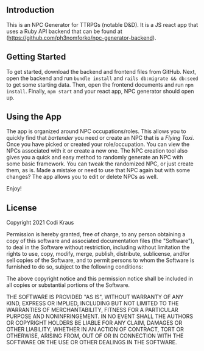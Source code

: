 ## Introduction
This is an NPC Generator for TTRPGs (notable D&D). It is a JS react app that uses a Ruby API backend that can be found at (<https://github.com/ph3nomforko/npc-generator-backend>).

## Getting Started
To get started, download the backend and frontend files from GitHub. Next, open the backend and run `bundle install` and `rails db:migrate && db:seed` to get some starting data. Then, open the frontend documents and run `npm install`. Finally, `npm start` and your react app, NPC generator should open up.

## Using the App
The app is organized around NPC occupations/roles. This allows you to quickly find that *bartender* you need or create an NPC that is a *Flying Taxi*. Once you have picked or created your role/occupation. You can view the NPCs associated with it or create a new one. The NPC creation tool also gives you a quick and easy method to randomly generate an NPC with some basic framework. You can tweak the randomized NPC, or just create them, as is. Made a mistake or need to use that NPC again but with some changes? The app allows you to edit or delete NPCs as well.

Enjoy!

## License
Copyright 2021 Codi Kraus

Permission is hereby granted, free of charge, to any person obtaining a copy of this software and associated documentation files (the "Software"), to deal in the Software without restriction, including without limitation the rights to use, copy, modify, merge, publish, distribute, sublicense, and/or sell copies of the Software, and to permit persons to whom the Software is furnished to do so, subject to the following conditions:

The above copyright notice and this permission notice shall be included in all copies or substantial portions of the Software.

THE SOFTWARE IS PROVIDED "AS IS", WITHOUT WARRANTY OF ANY KIND, EXPRESS OR IMPLIED, INCLUDING BUT NOT LIMITED TO THE WARRANTIES OF MERCHANTABILITY, FITNESS FOR A PARTICULAR PURPOSE AND NONINFRINGEMENT. IN NO EVENT SHALL THE AUTHORS OR COPYRIGHT HOLDERS BE LIABLE FOR ANY CLAIM, DAMAGES OR OTHER LIABILITY, WHETHER IN AN ACTION OF CONTRACT, TORT OR OTHERWISE, ARISING FROM, OUT OF OR IN CONNECTION WITH THE SOFTWARE OR THE USE OR OTHER DEALINGS IN THE SOFTWARE.
